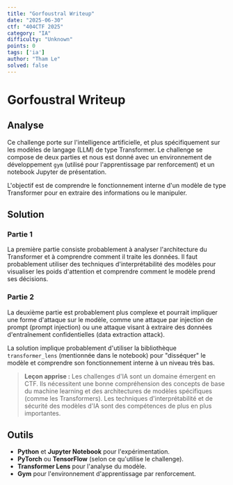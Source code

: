 ```yaml
---
title: "Gorfoustral Writeup"
date: "2025-06-30"
ctf: "404CTF 2025"
category: "IA"
difficulty: "Unknown"
points: 0
tags: ['ia']
author: "Tham Le"
solved: false
---
```


# Gorfoustral Writeup

## Analyse

Ce challenge porte sur l'intelligence artificielle, et plus spécifiquement sur les modèles de langage (LLM) de type Transformer. Le challenge se compose de deux parties et nous est donné avec un environnement de développement `gym` (utilisé pour l'apprentissage par renforcement) et un notebook Jupyter de présentation.

L'objectif est de comprendre le fonctionnement interne d'un modèle de type Transformer pour en extraire des informations ou le manipuler.

## Solution

### Partie 1

La première partie consiste probablement à analyser l'architecture du Transformer et à comprendre comment il traite les données. Il faut probablement utiliser des techniques d'interprétabilité des modèles pour visualiser les poids d'attention et comprendre comment le modèle prend ses décisions.

### Partie 2

La deuxième partie est probablement plus complexe et pourrait impliquer une forme d'attaque sur le modèle, comme une attaque par injection de prompt (prompt injection) ou une attaque visant à extraire des données d'entraînement confidentielles (data extraction attack).

La solution implique probablement d'utiliser la bibliothèque `transformer_lens` (mentionnée dans le notebook) pour "disséquer" le modèle et comprendre son fonctionnement interne à un niveau très bas.

> **Leçon apprise :** Les challenges d'IA sont un domaine émergent en CTF. Ils nécessitent une bonne compréhension des concepts de base du machine learning et des architectures de modèles spécifiques (comme les Transformers). Les techniques d'interprétabilité et de sécurité des modèles d'IA sont des compétences de plus en plus importantes.

## Outils

-   **Python** et **Jupyter Notebook** pour l'expérimentation.
-   **PyTorch** ou **TensorFlow** (selon ce qu'utilise le challenge).
-   **Transformer Lens** pour l'analyse du modèle.
-   **Gym** pour l'environnement d'apprentissage par renforcement.
